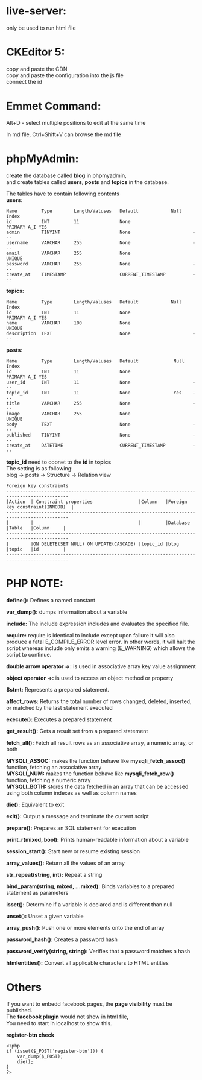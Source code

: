 # live-server:
only be used to run html file


# CKEditor 5:
copy and paste the CDN<br>
copy and paste the configuration into the js file<br>
connect the id<br>


# Emmet Command:
Alt+D - select multiple positions to edit at the same time<br>

In md file, Ctrl+Shift+V can browse the md file<br>


# phpMyAdmin:
create the database called **blog** in phpmyadmin,<br>
and create tables called **users**, **posts** and **topics** in the database.<br>

The tables have to contain following contents<br>
**users:**<br>
```
Name         Type        Length/Valuses   Default            Null    Index
id           INT         11               None                       PRIMARY A_I YES
admin        TINYINT                      None                       ---
username     VARCHAR     255              None                       ---
email        VARCHAR     255              None                       UNIQUE
password     VARCHAR     255              None                       ---
create_at    TIMESTAMP                    CURRENT_TIMESTAMP          ---
```
**topics:**<br>
```
Name         Type        Length/Valuses   Default            Null    Index
id           INT         11               None                       PRIMARY A_I YES
name         VARCHAR     100              None                       UNIQUE
description  TEXT                         None                       ---
```
**posts:**<br>

```
Name         Type        Length/Valuses   Default             Null   Index
id           INT         11               None                       PRIMARY A_I YES
user_id      INT         11               None                       ---
topic_id     INT         11               None                Yes    ---
title        VARCHAR     255              None                       ---
image        VARCHAR     255              None                       UNIQUE
body         TEXT                         None                       ---
published    TINYINT                      None                       ---
create_at    DATETIME                     CURRENT_TIMESTAMP          ---
```
**topic_id** need to coonet to the **id** in **topics**<br>
The setting is as following:<br>
blog -> posts -> Structure -> Relation view<br>
```
Foreign key constraints
---------------------------------------------------------------------------------------------
|Action  | Constraint properties                 |Column   |Foreign key constraint(INNODB)  |
---------------------------------------------------------------------------------------------
|        |                                       |         |Database   |Table   |Column     |
---------------------------------------------------------------------------------------------
|        |ON DELETE(SET NULL) ON UPDATE(CASCADE) |topic_id |blog       |topic   |id         |
---------------------------------------------------------------------------------------------
```

# PHP NOTE:
**define():** Defines a named constant<br>

**var_dump():** dumps information about a variable<br>

**include:** The include expression includes and evaluates the specified file.<br>

**require:** require is identical to include except upon failure it will also produce a fatal E_COMPILE_ERROR level error. In other words, it will halt the script whereas include only emits a warning (E_WARNING) which allows the script to continue.<br>

**double arrow operator =>:** is used in associative array key value assignment<br>

**object operator ->:** is used to access an object method or property<br>

**$stmt:** Represents a prepared statement.<br>

**affect_rows:** Returns the total number of rows changed, deleted, inserted, or matched by the last statement executed<br>

**execute():** Executes a prepared statement<br>

**get_result():** Gets a result set from a prepared statement<br>

**fetch_all():** Fetch all result rows as an associative array, a numeric array, or both<br>

**MYSQLI_ASSOC:** makes the function behave like **mysqli_fetch_assoc()** function, fetching an associative array<br>
**MYSQLI_NUM:** makes the function behave like **mysqli_fetch_row()** function, fetching a numeric array<br>
**MYSQLI_BOTH:** stores the data fetched in an array that can be accessed using both column indexes as well as column names<br>

**die():** Equivalent to exit<br>

**exit():** Output a message and terminate the current script<br>

**prepare():** Prepares an SQL statement for execution<br>

**print_r(mixed, bool):** Prints human-readable information about a variable<br>

**session_start():** Start new or resume existing session<br>

**array_values():** Return all the values of an array<br>

**str_repeat(string, int):** Repeat a string<br>

**bind_param(string, mixed, ...mixed):** Binds variables to a prepared statement as parameters<br>

**isset():** Determine if a variable is declared and is different than null<br>

**unset():** Unset a given variable<br>

**array_push():** Push one or more elements onto the end of array<br>

**password_hash():** Creates a password hash<br>

**password_verify(string, string):** Verifies that a password matches a hash<br>

**htmlentities():** Convert all applicable characters to HTML entities


# Others
If you want to enbedd facebook pages, the **page visibility** must be published.<br>
The **facebook plugin** would not show in html file,<br>
You need to start in localhost to show this.<br>

**register-btn check**
```
<?php
if (isset($_POST['register-btn'])) {
    var_dump($_POST);
    die();
}
?>
```
